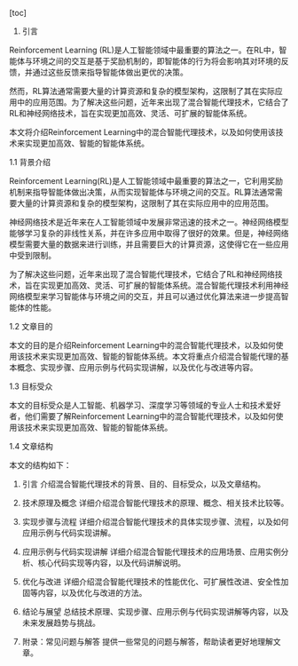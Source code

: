 
[toc]                    
                
                
1. 引言

Reinforcement Learning (RL)是人工智能领域中最重要的算法之一。在RL中，智能体与环境之间的交互是基于奖励机制的，即智能体的行为将会影响其对环境的反馈，并通过这些反馈来指导智能体做出更优的决策。

然而，RL算法通常需要大量的计算资源和复杂的模型架构，这限制了其在实际应用中的应用范围。为了解决这些问题，近年来出现了混合智能代理技术，它结合了RL和神经网络技术，旨在实现更加高效、灵活、可扩展的智能体系统。

本文将介绍Reinforcement Learning中的混合智能代理技术，以及如何使用该技术来实现更加高效、智能的智能体系统。

1.1 背景介绍

Reinforcement Learning(RL)是人工智能领域中最重要的算法之一，它利用奖励机制来指导智能体做出决策，从而实现智能体与环境之间的交互。RL算法通常需要大量的计算资源和复杂的模型架构，这限制了其在实际应用中的应用范围。

神经网络技术是近年来在人工智能领域中发展非常迅速的技术之一。神经网络模型能够学习复杂的非线性关系，并在许多应用中取得了很好的效果。但是，神经网络模型需要大量的数据来进行训练，并且需要巨大的计算资源，这使得它在一些应用中受到限制。

为了解决这些问题，近年来出现了混合智能代理技术，它结合了RL和神经网络技术，旨在实现更加高效、灵活、可扩展的智能体系统。混合智能代理技术利用神经网络模型来学习智能体与环境之间的交互，并且可以通过优化算法来进一步提高智能体的性能。

1.2 文章目的

本文的目的是介绍Reinforcement Learning中的混合智能代理技术，以及如何使用该技术来实现更加高效、智能的智能体系统。本文将重点介绍混合智能代理的基本概念、实现步骤、应用示例与代码实现讲解，以及优化与改进等内容。

1.3 目标受众

本文的目标受众是人工智能、机器学习、深度学习等领域的专业人士和技术爱好者，他们需要了解Reinforcement Learning中的混合智能代理技术，以及如何使用该技术来实现更加高效、智能的智能体系统。

1.4 文章结构

本文的结构如下：

1. 引言
介绍混合智能代理技术的背景、目的、目标受众，以及文章结构。

2. 技术原理及概念
详细介绍混合智能代理技术的原理、概念、相关技术比较等。

3. 实现步骤与流程
详细介绍混合智能代理技术的具体实现步骤、流程，以及如何应用示例与代码实现讲解。

4. 应用示例与代码实现讲解
详细介绍混合智能代理技术的应用场景、应用实例分析、核心代码实现等内容，以及代码讲解说明。

5. 优化与改进
详细介绍混合智能代理技术的性能优化、可扩展性改进、安全性加固等内容，以及优化与改进的方法。

6. 结论与展望
总结技术原理、实现步骤、应用示例与代码实现讲解等内容，以及未来发展趋势与挑战。

7. 附录：常见问题与解答
提供一些常见的问题与解答，帮助读者更好地理解文章。


